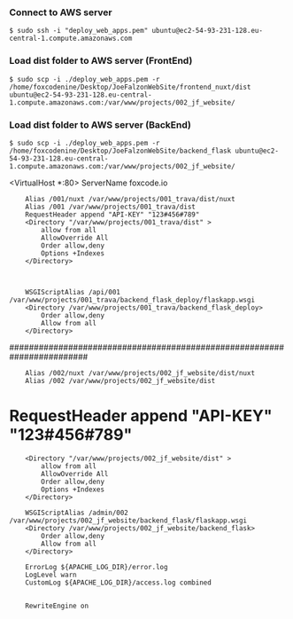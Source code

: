 ### Connect to AWS server

    $ sudo ssh -i "deploy_web_apps.pem" ubuntu@ec2-54-93-231-128.eu-central-1.compute.amazonaws.com

### Load dist folder to AWS server (FrontEnd)

    $ sudo scp -i ./deploy_web_apps.pem -r /home/foxcodenine/Desktop/JoeFalzonWebSite/frontend_nuxt/dist ubuntu@ec2-54-93-231-128.eu-central-1.compute.amazonaws.com:/var/www/projects/002_jf_website/

### Load dist folder to AWS server (BackEnd)

    $ sudo scp -i ./deploy_web_apps.pem -r /home/foxcodenine/Desktop/JoeFalzonWebSite/backend_flask ubuntu@ec2-54-93-231-128.eu-central-1.compute.amazonaws.com:/var/www/projects/002_jf_website/



<VirtualHost *:80>
ServerName foxcode.io


        Alias /001/nuxt /var/www/projects/001_trava/dist/nuxt
        Alias /001 /var/www/projects/001_trava/dist
        RequestHeader append "API-KEY" "123#456#789"
        <Directory "/var/www/projects/001_trava/dist" >
            allow from all
            AllowOverride All
            Order allow,deny
            Options +Indexes
        </Directory>



        WSGIScriptAlias /api/001 /var/www/projects/001_trava/backend_flask_deploy/flaskapp.wsgi
        <Directory /var/www/projects/001_trava/backend_flask_deploy>
            Order allow,deny
            Allow from all
        </Directory>

########################################################################

        Alias /002/nuxt /var/www/projects/002_jf_website/dist/nuxt
        Alias /002 /var/www/projects/002_jf_website/dist
#        RequestHeader append "API-KEY" "123#456#789"
        <Directory "/var/www/projects/002_jf_website/dist" >
            allow from all
            AllowOverride All
            Order allow,deny
            Options +Indexes
        </Directory>

        WSGIScriptAlias /admin/002 /var/www/projects/002_jf_website/backend_flask/flaskapp.wsgi
        <Directory /var/www/projects/002_jf_website/backend_flask>
            Order allow,deny
            Allow from all
        </Directory>

        ErrorLog ${APACHE_LOG_DIR}/error.log
        LogLevel warn
        CustomLog ${APACHE_LOG_DIR}/access.log combined


        RewriteEngine on
</VirtualHost>
